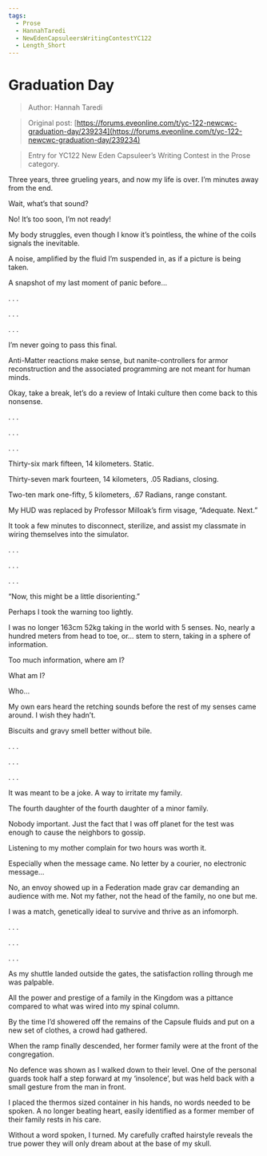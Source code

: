 ```yaml
---
tags:
  - Prose
  - HannahTaredi
  - NewEdenCapsuleersWritingContestYC122
  - Length_Short
---
```


# Graduation Day

> Author: Hannah Taredi

> Original post: [https://forums.eveonline.com/t/yc-122-newcwc-graduation-day/239234](https://forums.eveonline.com/t/yc-122-newcwc-graduation-day/239234)

> Entry for YC122 New Eden Capsuleer’s Writing Contest in the Prose category.


Three years, three grueling years, and now my life is over. I’m minutes away from the end.

Wait, what’s that sound?

No! It’s too soon, I’m not ready!

My body struggles, even though I know it’s pointless, the whine of the coils signals the inevitable.

A noise, amplified by the fluid I’m suspended in, as if a picture is being taken.

A snapshot of my last moment of panic before…

. . .

. . .

. . .

I’m never going to pass this final.

Anti-Matter reactions make sense, but nanite-controllers for armor reconstruction and the associated programming are not meant for human minds.

Okay, take a break, let’s do a review of Intaki culture then come back to this nonsense.

. . .

. . .

. . .

Thirty-six mark fifteen, 14 kilometers. Static.

Thirty-seven mark fourteen, 14 kilometers, .05 Radians, closing.

Two-ten mark one-fifty, 5 kilometers, .67 Radians, range constant.

My HUD was replaced by Professor Milloak’s firm visage, “Adequate. Next.”

It took a few minutes to disconnect, sterilize, and assist my classmate in wiring themselves into the simulator.

. . .

. . .

. . .

“Now, this might be a little disorienting.”

Perhaps I took the warning too lightly.

I was no longer 163cm 52kg taking in the world with 5 senses. No, nearly a hundred meters from head to toe, or… stem to stern, taking in a sphere of information.

Too much information, where am I?

What am I?

Who…

My own ears heard the retching sounds before the rest of my senses came around. I wish they hadn’t.

Biscuits and gravy smell better without bile.

. . .

. . .

. . .

It was meant to be a joke. A way to irritate my family.

The fourth daughter of the fourth daughter of a minor family.

Nobody important. Just the fact that I was off planet for the test was enough to cause the neighbors to gossip.

Listening to my mother complain for two hours was worth it.

Especially when the message came. No letter by a courier, no electronic message…

No, an envoy showed up in a Federation made grav car demanding an audience with me. Not my father, not the head of the family, no one but me.

I was a match, genetically ideal to survive and thrive as an infomorph.

. . .

. . .

. . .

As my shuttle landed outside the gates, the satisfaction rolling through me was palpable.

All the power and prestige of a family in the Kingdom was a pittance compared to what was wired into my spinal column.

By the time I’d showered off the remains of the Capsule fluids and put on a new set of clothes, a crowd had gathered.

When the ramp finally descended, her former family were at the front of the congregation.

No defence was shown as I walked down to their level. One of the personal guards took half a step forward at my ‘insolence’, but was held back with a small gesture from the man in front.

I placed the thermos sized container in his hands, no words needed to be spoken. A no longer beating heart, easily identified as a former member of their family rests in his care.

Without a word spoken, I turned. My carefully crafted hairstyle reveals the true power they will only dream about at the base of my skull.

